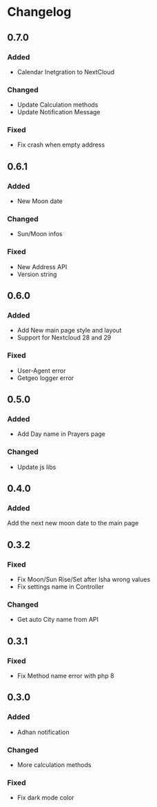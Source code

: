 # Changelog

## 0.7.0
### Added
- Calendar Inetgration to NextCloud
### Changed
- Update Calculation methods
- Update Notification Message
### Fixed
- Fix crash when empty address

## 0.6.1
### Added
- New Moon date
### Changed
- Sun/Moon infos
### Fixed
- New Address API
- Version string

## 0.6.0
### Added
- Add New main page style and layout
- Support for Nextcloud 28 and 29
### Fixed
- User-Agent error
- Getgeo logger error

## 0.5.0
### Added
- Add Day name in Prayers page
### Changed
- Update js libs

## 0.4.0
### Added
Add the next new moon date to the main page

## 0.3.2
### Fixed
- Fix Moon/Sun Rise/Set after Isha wrong values
- Fix settings name in Controller

### Changed
- Get auto City name from API

## 0.3.1
### Fixed
- Fix Method name error with php 8

## 0.3.0
### Added
-  Adhan notification

### Changed
- More calculation methods

### Fixed
- Fix dark mode color

